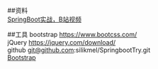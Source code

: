 ##资料  
[SpringBoot实战，B站视频](https://www.bilibili.com/video/av65117012)


##工具
bootstrap https://www.bootcss.com/  
jQuery https://jquery.com/download/  
github git@github.com:silikmel/SpringbootTry.git  
[Bootstrap](https://www.bootcss.com/)   
